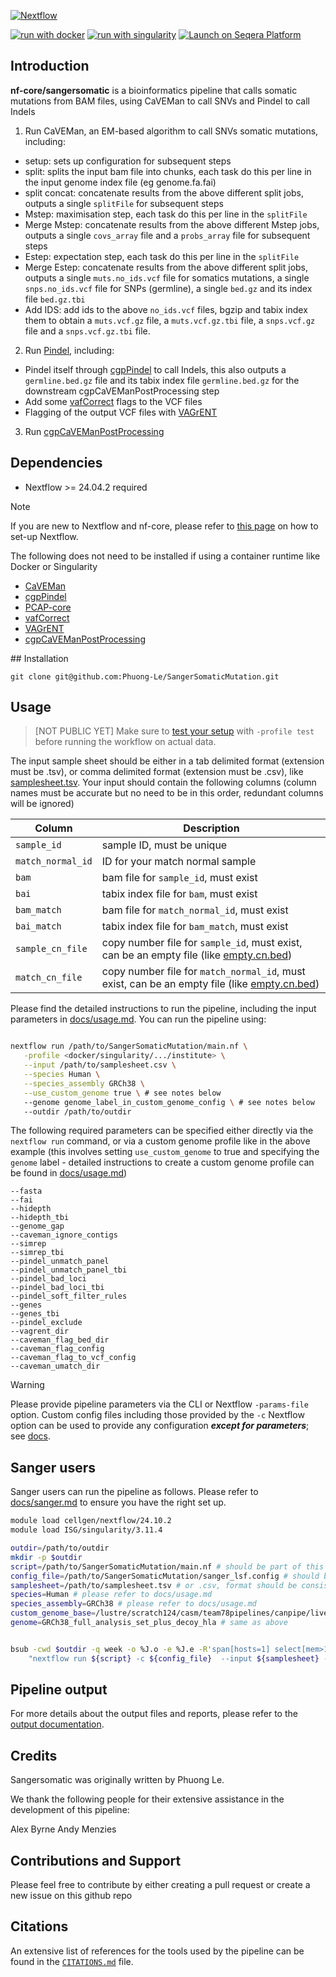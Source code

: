 <!-- <h1>
  <picture>
    <source media="(prefers-color-scheme: dark)" srcset="docs/images/nf-core-sangersomatic_logo_dark.png">
    <img alt="nf-core/sangersomatic" src="docs/images/nf-core-sangersomatic_logo_light.png">
  </picture>
</h1> -->

<!-- [![GitHub Actions CI Status](https://github.com/nf-core/sangersomatic/actions/workflows/ci.yml/badge.svg)](https://github.com/nf-core/sangersomatic/actions/workflows/ci.yml)
[![GitHub Actions Linting Status](https://github.com/nf-core/sangersomatic/actions/workflows/linting.yml/badge.svg)](https://github.com/nf-core/sangersomatic/actions/workflows/linting.yml)[![AWS CI](https://img.shields.io/badge/CI%20tests-full%20size-FF9900?labelColor=000000&logo=Amazon%20AWS)](https://nf-co.re/sangersomatic/results)[![Cite with Zenodo](http://img.shields.io/badge/DOI-10.5281/zenodo.XXXXXXX-1073c8?labelColor=000000)](https://doi.org/10.5281/zenodo.XXXXXXX)
[![nf-test](https://img.shields.io/badge/unit_tests-nf--test-337ab7.svg)](https://www.nf-test.com) -->

[![Nextflow](https://img.shields.io/badge/nextflow%20DSL2-%E2%89%A524.04.2-23aa62.svg)](https://www.nextflow.io/)
<!-- [![run with conda](http://img.shields.io/badge/run%20with-conda-3EB049?labelColor=000000&logo=anaconda)](https://docs.conda.io/en/latest/) -->
[![run with docker](https://img.shields.io/badge/run%20with-docker-0db7ed?labelColor=000000&logo=docker)](https://www.docker.com/)
[![run with singularity](https://img.shields.io/badge/run%20with-singularity-1d355c.svg?labelColor=000000)](https://sylabs.io/docs/)
[![Launch on Seqera Platform](https://img.shields.io/badge/Launch%20%F0%9F%9A%80-Seqera%20Platform-%234256e7)](https://cloud.seqera.io/launch?pipeline=https://github.com/nf-core/sangersomatic)

<!-- [![Get help on Slack](http://img.shields.io/badge/slack-nf--core%20%23sangersomatic-4A154B?labelColor=000000&logo=slack)](https://nfcore.slack.com/channels/sangersomatic)[![Follow on Twitter](http://img.shields.io/badge/twitter-%40nf__core-1DA1F2?labelColor=000000&logo=twitter)](https://twitter.com/nf_core)[![Follow on Mastodon](https://img.shields.io/badge/mastodon-nf__core-6364ff?labelColor=FFFFFF&logo=mastodon)](https://mstdn.science/@nf_core)[![Watch on YouTube](http://img.shields.io/badge/youtube-nf--core-FF0000?labelColor=000000&logo=youtube)](https://www.youtube.com/c/nf-core) -->

## Introduction

**nf-core/sangersomatic** is a bioinformatics pipeline that calls somatic mutations from BAM files, using CaVEMan to call SNVs and Pindel to call Indels

<!-- TODO nf-core:
   Complete this sentence with a 2-3 sentence summary of what types of data the pipeline ingests, a brief overview of the
   major pipeline sections and the types of output it produces. You're giving an overview to someone new
   to nf-core here, in 15-20 seconds. For an example, see https://github.com/nf-core/rnaseq/blob/master/README.md#introduction
-->

<!-- TODO nf-core: Include a figure that guides the user through the major workflow steps. Many nf-core
     workflows use the "tube map" design for that. See https://nf-co.re/docs/contributing/design_guidelines#examples for examples.   -->
<!-- TODO nf-core: Fill in short bullet-pointed list of the default steps in the pipeline -->

1. Run CaVEMan, an EM-based algorithm to call SNVs somatic mutations, including:
  - setup: sets up configuration for subsequent steps
  - split: splits the input bam file into chunks, each task do this per line in the input genome index file (eg genome.fa.fai)
  - split concat: concatenate results from the above different split jobs, outputs a single `splitFile` for subsequent steps
  - Mstep: maximisation step, each task do this per line in the `splitFile`
  - Merge Mstep: concatenate results from the above different Mstep jobs, outputs a single `covs_array` file and a `probs_array` file  for subsequent steps
  - Estep: expectation step, each task do this per line in the `splitFile`
  - Merge Estep: concatenate results from the above different split jobs, outputs a single `muts.no_ids.vcf` file for somatics mutations, a single `snps.no_ids.vcf` file for SNPs (germline), a single `bed.gz` and its index file `bed.gz.tbi`
  - Add IDS: add ids to the above `no_ids.vcf` files, bgzip and tabix index them to obtain a `muts.vcf.gz` file, a `muts.vcf.gz.tbi` file, a `snps.vcf.gz` file and a `snps.vcf.gz.tbi` file.

2. Run [Pindel](https://github.com/genome/pindel), including:
  - Pindel itself through [cgpPindel](https://github.com/cancerit/cgpPindel) to call Indels, this also outputs a `germline.bed.gz` file and its tabix index file `germline.bed.gz` for the downstream cgpCaVEManPostProcessing step
  - Add some [vafCorrect](https://github.com/cancerit/vafCorrect) flags to the VCF files
  - Flagging of the output VCF files with [VAGrENT](https://github.com/cancerit/VAGrENT)

3. Run [cgpCaVEManPostProcessing](https://github.com/cancerit/cgpCaVEManPostProcessing)

## Dependencies

- Nextflow >= 24.04.2 required

> [!NOTE]
> If you are new to Nextflow and nf-core, please refer to [this page](https://nf-co.re/docs/usage/installation) on how to set-up Nextflow.

The following does not need to be installed if using a container runtime like Docker or Singularity

- [CaVEMan](https://github.com/cancerit/CaVEMan)
- [cgpPindel](https://github.com/cancerit/cgpPindel)
- [PCAP-core](https://github.com/cancerit/PCAP-core)
- [vafCorrect](https://github.com/cancerit/vafCorrect)
- [VAGrENT](https://github.com/cancerit/VAGrENT)
- [cgpCaVEManPostProcessing](https://github.com/cancerit/cgpCaVEManPostProcessing)

## Installation

```
git clone git@github.com:Phuong-Le/SangerSomaticMutation.git
```

## Usage


> [NOT PUBLIC YET] Make sure to [test your setup](https://nf-co.re/docs/usage/introduction#how-to-run-a-pipeline) with `-profile test` before running the workflow on actual data.

The input sample sheet should be either in a tab delimited format (extension must be .tsv), or comma delimited format (extension must be .csv), like [samplesheet.tsv](assets/samplesheet.tsv). Your input should contain the following columns (column names must be accurate but no need to be in this order, redundant columns will be ignored)

| Column    | Description                                                                                                                                                                            |
| --------- | -------------------------------------------------------------------------------------------------------------------------------------------------------------------------------------- |
| `sample_id`  | sample ID, must be unique |
| `match_normal_id` |  ID for your match normal sample |                                                            |
| `bam` | bam file for `sample_id`, must exist |                                                       |
| `bai` | tabix index file for `bam`, must exist |
| `bam_match` | bam file for `match_normal_id`, must exist |
| `bai_match` | tabix index file for `bam_match`, must exist |
| `sample_cn_file` | copy number file for `sample_id`, must exist, can be an empty file (like [empty.cn.bed](assets/empty.cn.bed)) |
| `match_cn_file` | copy number file for `match_normal_id`, must exist, can be an empty file (like [empty.cn.bed](assets/empty.cn.bed)) |


Please find the detailed instructions to run the pipeline, including the input parameters in [docs/usage.md](docs/usage.md). You can run the pipeline using:

```bash

nextflow run /path/to/SangerSomaticMutation/main.nf \
   -profile <docker/singularity/.../institute> \
   --input /path/to/samplesheet.csv \
   --species Human \
   --species_assembly GRCh38 \
   --use_custom_genome true \ # see notes below
   --genome genome_label_in_custom_genome_config \ # see notes below
   --outdir /path/to/outdir
```

The following required parameters can be specified either directly via the `nextflow run` command, or via a custom genome profile like in the above example (this involves setting `use_custom_genome` to true and specifying the `genome` label - detailed instructions to create a custom genome profile can be found in [docs/usage.md](docs/usage.md))

```
--fasta
--fai
--hidepth
--hidepth_tbi
--genome_gap
--caveman_ignore_contigs
--simrep
--simrep_tbi
--pindel_unmatch_panel
--pindel_unmatch_panel_tbi
--pindel_bad_loci
--pindel_bad_loci_tbi
--pindel_soft_filter_rules
--genes
--genes_tbi
--pindel_exclude
--vagrent_dir
--caveman_flag_bed_dir
--caveman_flag_config
--caveman_flag_to_vcf_config
--caveman_umatch_dir
```

> [!WARNING]
> Please provide pipeline parameters via the CLI or Nextflow `-params-file` option. Custom config files including those provided by the `-c` Nextflow option can be used to provide any configuration _**except for parameters**_; see [docs](https://nf-co.re/docs/usage/getting_started/configuration#custom-configuration-files).


## Sanger users

Sanger users can run the pipeline as follows. Please refer to [docs/sanger.md](docs/sanger.md) to ensure you have the right set up.

```bash
module load cellgen/nextflow/24.10.2
module load ISG/singularity/3.11.4

outdir=/path/to/outdir
mkdir -p $outdir
script=/path/to/SangerSomaticMutation/main.nf # should be part of this pipeline
config_file=/path/to/SangerSomaticMutation/sanger_lsf.config # should be part of this pipeline
samplesheet=/path/to/samplesheet.tsv # or .csv, format should be consistent with extension
species=Human # please refer to docs/usage.md
species_assembly=GRCh38 # please refer to docs/usage.md
custom_genome_base=/lustre/scratch124/casm/team78pipelines/canpipe/live/ref/Homo_sapiens # please let me know if you're using a different genome so I can update the config for you
genome=GRCh38_full_analysis_set_plus_decoy_hla # same as above


bsub -cwd $outdir -q week -o %J.o -e %J.e -R'span[hosts=1] select[mem>10000] rusage[mem=10000]' -M10000 -env "all" \
    "nextflow run ${script} -c ${config_file}  --input ${samplesheet} --outdir ${outdir} --use_custom_genome true --custom_genome_base ${custom_genome_base} --genome ${genome} -profile singularity --species ${species} --species_assembly ${species_assembly} -resume"

```

## Pipeline output

<!-- To see the results of an example test run with a full size dataset refer to the [results](https://nf-co.re/sangersomatic/results) tab on the nf-core website pipeline page. -->
For more details about the output files and reports, please refer to the
[output documentation](https://nf-co.re/sangersomatic/output).

## Credits

Sangersomatic was originally written by Phuong Le.

We thank the following people for their extensive assistance in the development of this pipeline:

Alex Byrne
Andy Menzies

<!-- TODO nf-core: If applicable, make list of people who have also contributed -->

## Contributions and Support

Please feel free to contribute by either creating a pull request or create a new issue on this github repo

## Citations

<!-- TODO nf-core: Add citation for pipeline after first release. Uncomment lines below and update Zenodo doi and badge at the top of this file. -->
<!-- If you use nf-core/sangersomatic for your analysis, please cite it using the following doi: [10.5281/zenodo.XXXXXX](https://doi.org/10.5281/zenodo.XXXXXX) -->

<!-- TODO nf-core: Add bibliography of tools and data used in your pipeline -->

An extensive list of references for the tools used by the pipeline can be found in the [`CITATIONS.md`](CITATIONS.md) file.

